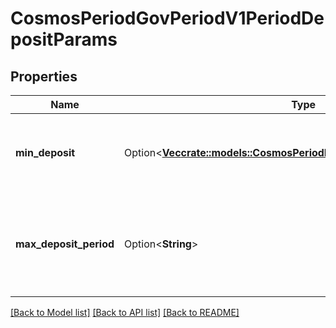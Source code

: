 # CosmosPeriodGovPeriodV1PeriodDepositParams

## Properties

Name | Type | Description | Notes
------------ | ------------- | ------------- | -------------
**min_deposit** | Option<[**Vec<crate::models::CosmosPeriodBasePeriodV1beta1PeriodCoin>**](cosmos.base.v1beta1.Coin.md)> | Minimum deposit for a proposal to enter voting period. | [optional]
**max_deposit_period** | Option<**String**> | Maximum period for Atom holders to deposit on a proposal. Initial value: 2  months. | [optional]

[[Back to Model list]](../README.md#documentation-for-models) [[Back to API list]](../README.md#documentation-for-api-endpoints) [[Back to README]](../README.md)


